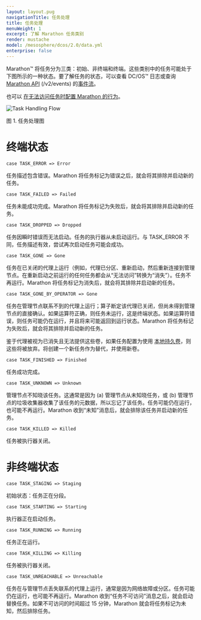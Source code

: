 ```yaml
---
layout: layout.pug
navigationTitle: 任务处理
title: 任务处理
menuWeight: 1
excerpt: 了解 Marathon 任务类别
render: mustache
model: /mesosphere/dcos/2.0/data.yml
enterprise: false
---
```


Marathon&trade; 将任务分为三类：初始、非终端和终端。这些类别中的任务可能处于下图所示的一种状态。要了解任务的状态，可以查看 DC/OS&trade; 日志或查询 [Marathon API](http://mesosphere.github.io/marathon/api-console/index.html) (/v2/events) 的[事件流](http://mesosphere.github.io/marathon/docs/event-bus.html)。

也可以 [在无法访问任务时配置 Marathon 的行为](/mesosphere/dcos/2.0/deploying-services/task-handling/configure-task-handling/)。

![Task Handling Flow](/mesosphere/dcos/2.0/img/task-handling-corrected.png)

图 1. 任务处理图

# 终端状态

```
case TASK_ERROR => Error
```
任务描述包含错误。Marathon 将任务标记为错误之后，就会将其排除并启动新的任务。

```
case TASK_FAILED => Failed
```
任务未能成功完成。Marathon 将任务标记为失败后，就会将其排除并启动新的任务。

```
case TASK_DROPPED => Dropped
```
任务因瞬时错误而无法启动。任务的执行器从未启动运行。与 TASK_ERROR 不同，任务描述有效，尝试再次启动任务可能会成功。

```
case TASK_GONE => Gone
```

任务在已关闭的代理上运行（例如，代理已分区、重新启动，然后重新连接到管理节点。在重新启动之前运行的任何任务都会从“无法访问”转换为“消失”）。任务不再运行。Marathon 将任务标记为消失后，就会将其排除并启动新的任务。

```
case TASK_GONE_BY_OPERATOR => Gone
```
任务在管理节点联系不到的代理上运行；算子断定该代理已关闭，但尚未得到管理节点的直接确认。如果运算符正确，则任务未运行，这是终端状态。如果运算符错误，则任务可能仍在运行，并且将来可能返回到运行状态。Marathon 将任务标记为失败后，就会将其排除并启动新的任务。

鉴于代理被视为已消失且无法提供这些卷，如果任务配置为使用 [本地持久卷](/mesosphere/dcos/2.0/storage/persistent-volume)，则这些将被放弃。将创建一个新任务作为替代，并使用新卷。

```
case TASK_FINISHED => Finished
```
任务成功完成。

```
case TASK_UNKNOWN => Unknown
```
管理节点不知晓该任务。这通常是因为 (a) 管理节点从未知晓任务，或 (b) 管理节点的垃圾收集器收集了该任务的元数据，所以忘记了该任务。任务可能仍在运行，也可能不再运行。Marathon 收到“未知”消息后，就会排除该任务并启动新的任务。

```
case TASK_KILLED => Killed
```
任务被执行器关闭。

# 非终端状态

```
case TASK_STAGING => Staging
```
初始状态：任务正在分段。

```
case TASK_STARTING => Starting
```
执行器正在启动任务。

```
case TASK_RUNNING => Running
```
任务正在运行。

```
case TASK_KILLING => Killing
```
任务被执行器关闭。

```
case TASK_UNREACHABLE => Unreachable
```
任务在与管理节点丢失联系的代理上运行，通常是因为网络故障或分区。任务可能仍在运行，也可能不再运行。Marathon 收到“任务不可访问”消息之后，就会启动替换任务。如果不可访问的时间超过 15 分钟，Marathon 就会将任务标记为未知，然后排除任务。
